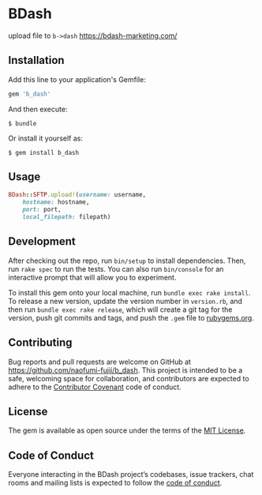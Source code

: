 # BDash

upload file to `b->dash` https://bdash-marketing.com/

## Installation

Add this line to your application's Gemfile:

```ruby
gem 'b_dash'
```

And then execute:

    $ bundle

Or install it yourself as:

    $ gem install b_dash

## Usage

```ruby
BDash::SFTP.upload!(username: username,
    hostname: hostname,
    port: port,
    local_filepath: filepath)
```

## Development

After checking out the repo, run `bin/setup` to install dependencies. Then, run `rake spec` to run the tests. You can also run `bin/console` for an interactive prompt that will allow you to experiment.

To install this gem onto your local machine, run `bundle exec rake install`. To release a new version, update the version number in `version.rb`, and then run `bundle exec rake release`, which will create a git tag for the version, push git commits and tags, and push the `.gem` file to [rubygems.org](https://rubygems.org).

## Contributing

Bug reports and pull requests are welcome on GitHub at https://github.com/naofumi-fujii/b_dash. This project is intended to be a safe, welcoming space for collaboration, and contributors are expected to adhere to the [Contributor Covenant](http://contributor-covenant.org) code of conduct.

## License

The gem is available as open source under the terms of the [MIT License](https://opensource.org/licenses/MIT).

## Code of Conduct

Everyone interacting in the BDash project’s codebases, issue trackers, chat rooms and mailing lists is expected to follow the [code of conduct](https://github.com/[USERNAME]/b_dash/blob/master/CODE_OF_CONDUCT.md).

